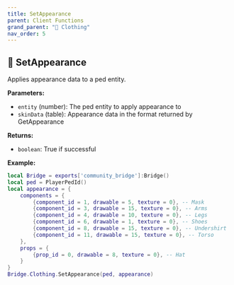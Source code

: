 ```yaml
---
title: SetAppearance
parent: Client Functions
grand_parent: "👔 Clothing"
nav_order: 5
---
```


## 🔹 SetAppearance

Applies appearance data to a ped entity.

**Parameters:**
- `entity` (number): The ped entity to apply appearance to
- `skinData` (table): Appearance data in the format returned by GetAppearance

**Returns:**
- `boolean`: True if successful

**Example:**
```lua
local Bridge = exports['community_bridge']:Bridge()
local ped = PlayerPedId()
local appearance = {
    components = {
        {component_id = 1, drawable = 5, texture = 0}, -- Mask
        {component_id = 3, drawable = 15, texture = 0}, -- Arms
        {component_id = 4, drawable = 10, texture = 0}, -- Legs
        {component_id = 6, drawable = 1, texture = 0}, -- Shoes
        {component_id = 8, drawable = 15, texture = 0}, -- Undershirt
        {component_id = 11, drawable = 15, texture = 0}, -- Torso
    },
    props = {
        {prop_id = 0, drawable = 8, texture = 0}, -- Hat
    }
}
Bridge.Clothing.SetAppearance(ped, appearance)
```
